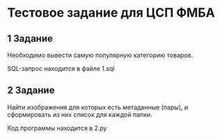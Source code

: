 # Тестовое задание для ЦСП ФМБА

## 1 Задание
Необходимо вывести самую популярную категорию товаров.

SQL-запрос находится в файле 1.sql

## 2 Задание
Найти изображения для которых есть метаданные (пары),
и сформировать из них список для каждой папки.

Код программы находится в 2.py